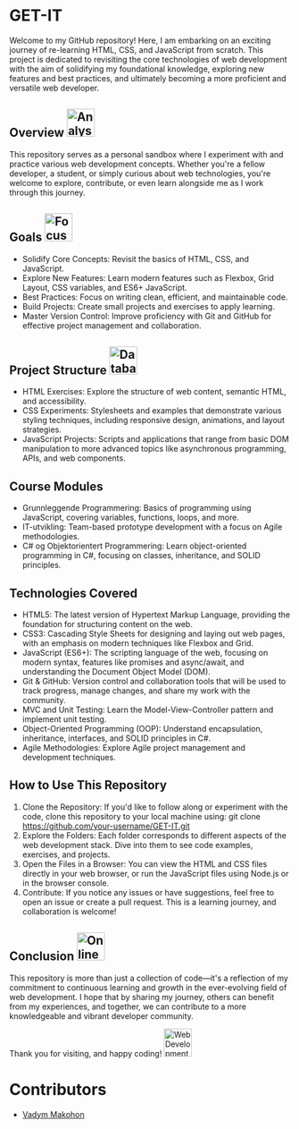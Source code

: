 # GET-IT

Welcome to my GitHub repository! Here, I am embarking on an exciting journey of re-learning HTML, CSS, and JavaScript from scratch. This project is dedicated to revisiting the core technologies of web development with the aim of solidifying my foundational knowledge, exploring new features and best practices, and ultimately becoming a more proficient and versatile web developer.

## Overview <img src="https://cdn-icons-png.flaticon.com/512/7756/7756168.png" alt="Analysis Icon" width="50" height="50">

This repository serves as a personal sandbox where I experiment with and practice various web development concepts. Whether you're a fellow developer, a student, or simply curious about web technologies, you're welcome to explore, contribute, or even learn alongside me as I work through this journey.

## Goals <img src="https://cdn-icons-png.flaticon.com/512/9677/9677777.png" alt="Focus Icon" width="50" height="50" />

- Solidify Core Concepts: Revisit the basics of HTML, CSS, and JavaScript.
- Explore New Features: Learn modern features such as Flexbox, Grid Layout, CSS variables, and ES6+ JavaScript.
- Best Practices: Focus on writing clean, efficient, and maintainable code.
- Build Projects: Create small projects and exercises to apply learning.
- Master Version Control: Improve proficiency with Git and GitHub for effective project management and collaboration.

## Project Structure <img src="https://cdn-icons-png.flaticon.com/512/2232/2232113.png" alt="Database Icon" width="50" height="50">

- HTML Exercises: Explore the structure of web content, semantic HTML, and accessibility.
- CSS Experiments: Stylesheets and examples that demonstrate various styling techniques, including responsive design, animations, and layout strategies.
- JavaScript Projects: Scripts and applications that range from basic DOM manipulation to more advanced topics like asynchronous programming, APIs, and web components.

## Course Modules

- Grunnleggende Programmering: Basics of programming using JavaScript, covering variables, functions, loops, and more.
- IT-utvikling: Team-based prototype development with a focus on Agile methodologies.
- C# og Objektorientert Programmering: Learn object-oriented programming in C#, focusing on classes, inheritance, and SOLID principles.

## Technologies Covered

- HTML5: The latest version of Hypertext Markup Language, providing the foundation for structuring content on the web.
- CSS3: Cascading Style Sheets for designing and laying out web pages, with an emphasis on modern techniques like Flexbox and Grid.
- JavaScript (ES6+): The scripting language of the web, focusing on modern syntax, features like promises and async/await, and understanding the Document Object Model (DOM).
- Git & GitHub: Version control and collaboration tools that will be used to track progress, manage changes, and share my work with the community.
- MVC and Unit Testing: Learn the Model-View-Controller pattern and implement unit testing.
- Object-Oriented Programming (OOP): Understand encapsulation, inheritance, interfaces, and SOLID principles in C#.
- Agile Methodologies: Explore Agile project management and development techniques.

## How to Use This Repository

1. Clone the Repository: If you'd like to follow along or experiment with the code, clone this repository to your local machine using:
git clone <https://github.com/your-username/GET-IT.git>
2. Explore the Folders: Each folder corresponds to different aspects of the web development stack. Dive into them to see code examples, exercises, and projects.
3. Open the Files in a Browser: You can view the HTML and CSS files directly in your web browser, or run the JavaScript files using Node.js or in the browser console.
4. Contribute: If you notice any issues or have suggestions, feel free to open an issue or create a pull request. This is a learning journey, and collaboration is welcome!

## Conclusion <img src="https://as2.ftcdn.net/v2/jpg/05/63/10/75/1000_F_563107581_rvTL35ISxXpHh5bU9lrc1rDHYCJHrvqz.jpg" alt="Online Training Icon" width="50" height="50">

This repository is more than just a collection of code—it's a reflection of my commitment to continuous learning and growth in the ever-evolving field of web development. I hope that by sharing my journey, others can benefit from my experiences, and together, we can contribute to a more knowledgeable and vibrant developer community.  

Thank you for visiting, and happy coding! <img src="https://cdn-icons-png.flaticon.com/512/2888/2888407.png" alt="Web Development Icon" width="50" height="50" />

# Contributors

- [Vadym Makohon](https://github.com/VadymMakohon)
